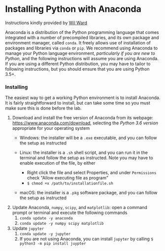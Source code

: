 # Installing Python with Anaconda

Instructions kindly provided by [Wil Ward](https://wilocw.gitlab.io/)

Anaconda is a distribution of the Python programming language that comes integrated with a number of precompiled libraries, and its own package and environment manager, called `conda`. It freely allows use of installation of packages and libraries via `conda` or <code>pip</code>. We recommend using Anaconda to manage your Python language environment, <em>particularly if you are new to Python</em>, and the following instructions will assume you are using Anaconda. If you are using a different Python distribution, you may have to tailor to following instructions, but you should ensure that you are using Python 3.5+.

### Installing 

The easiest way to get a working Python environment is to install Anaconda. It is fairly straightforward to install, but can take some time so you must make sure this is done before the lab.

1. Download and install the free version of Anaconda from its webpage: <a target="_blank" href="https://www.anaconda.com/download">https://www.anaconda.com/download</a>, selecting the <em>Python 3.6 version</em> appropriate for your operating system
           
	 -	Windows: the installer will be a <code>.exe</code> executable, and you can follow the setup as instructed
    - Linux: the installer is a <code>.sh</code> shell script, and you can run 		it in the terminal and follow the setup as instructed. Note you may have 		to enable execution of the file, by either
		- Right click the file and select Properties, and under <code>Permissions</code> check "Allow executing file as program"
                                <li><code>$ chmod +x /path/to/installationfile.sh</code></li>
                            
    - macOS: the installer is a <code>.pkg</code> software package, and you can follow the setup as instructed</li>
            </ul>
        </li>
        <li>Update Anaconda, <code>numpy</code>, <code>scipy</code>, and <code>matplotlib</code>: open a command prompt or terminal and execute the following commands
            <ol>
                <li><code>conda update -y anaconda</code></li>
                <li><code>conda update -y numpy scipy matplotlib</code></li>
            </ol>
        </li>
        <li>Update <code>jupyter</code>
            <ol>
                <li><code>conda update -y jupyter</code></li>
                <li>If you are not using Anaconda, you can install <code>jupyter</code> by calling <code>$ python3 -m pip install juypter</code></li>
            </ol>
        </li>
    </ol>
